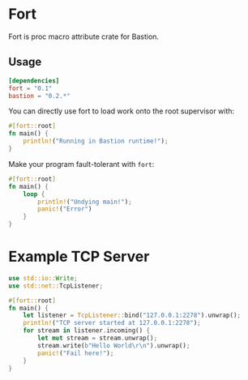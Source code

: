 # Fort

Fort is proc macro attribute crate for Bastion.

## Usage
```toml
[dependencies]
fort = "0.1"
bastion = "0.2.*"
```

You can directly use fort to load work onto the root supervisor with:
```rust
#[fort::root]
fn main() {
    println!("Running in Bastion runtime!");
}
```

Make your program fault-tolerant with `fort`:
```rust
#[fort::root]
fn main() {
    loop {
        println!("Undying main!");
        panic!("Error")
    }
}
```

# Example TCP Server

```rust
use std::io::Write;
use std::net::TcpListener;

#[fort::root]
fn main() {
    let listener = TcpListener::bind("127.0.0.1:2278").unwrap();
    println!("TCP server started at 127.0.0.1:2278");
    for stream in listener.incoming() {
        let mut stream = stream.unwrap();
        stream.write(b"Hello World\r\n").unwrap();
        panic!("Fail here!");
    }
}
```
